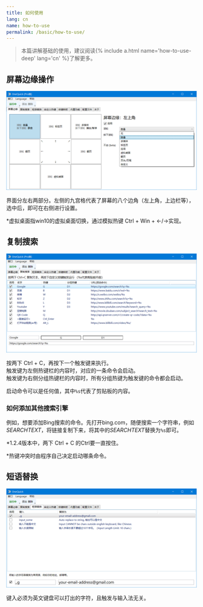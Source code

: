 ```yaml
---
title: 如何使用
lang: cn
name: how-to-use
permalink: /basic/how-to-use/
---
```


> 本篇讲解基础的使用，建议阅读{% include a.html name='how-to-use-deep' lang='cn' %}了解更多。

<style>
img {
	max-height: 20em;
}
</style>

## 屏幕边缘操作

<img src="/img/shot/cn1screenborder.png">

界面分左右两部分。左侧的九宫格代表了屏幕的八个边角（左上角，上边栏等），选中后，即可在右侧进行设置。

 *虚拟桌面指win10的虚拟桌面切换，通过模拟热键 Ctrl + Win + ←/→实现。

## 复制搜索

<img src="/img/shot/cn2copysearch.png">

按两下 Ctrl + C，再按下一个触发键来执行。  
触发键为左侧热键栏的内容时，对应的一条命令会启动。  
触发键为右侧分组热键栏的内容时，所有分组热键为触发键的命令都会启动。  

启动命令可以是任何值，其中`%s`代表了剪贴板的内容。  

### 如何添加其他搜索引擎

例如，想要添加Bing搜索的命令。先打开bing.com，随便搜索一个字符串，例如*SEARCHTEXT*，将链接复制下来，将其中的*SEARCHTEXT*替换为`%s`即可。

 *1.2.4版本中，两下 Ctrl + C 的Ctrl要一直按住。

 *热键冲突时由程序自己决定启动哪条命令。


## 短语替换

<img src="/img/shot/cn3rep.png">

键入必须为英文键盘可以打出的字符，且触发与输入法无关。